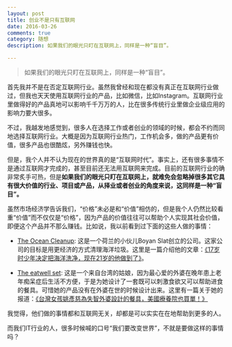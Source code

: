 ```yaml
---
layout: post
title: 创业不是只有互联网
date: 2016-03-26
comments: true
category: 随想
description: 如果我们的眼光只盯在互联网上，同样是一种“盲目”。

---
```


> 如果我们的眼光只盯在互联网上，同样是一种“盲目”。

首先我并不是在否定互联网行业。虽然我曾经和现在都没有真正在互联网行业做过，但我也天天使用互联网行业的产品，比如微信，比如Instagram。互联网行业里做得好的产品真地可以影响千千万万的人，比在很多传统行业里做企业级应用的影响力要大很多。

不过，我越发地感觉到，很多人在选择工作或者创业的领域的时候，都会不约而同地选择互联网行业。大概是因为互联网行业热门，工作机会多，做的产品更有价值，很多产品也很酷炫，另外赚钱也快。

但是，我个人并不认为现在的世界真的是“互联网时代”。事实上，还有很多事情不是通过互联网才完成的，甚至目前还无法用互联网来完成。目前的互联网行业的确非常炙手可热，但是**如果我们的眼光只盯在互联网上，就难免会忽略掉很多其它具有很大价值的行业、项目或产品，从择业或者创业的角度来说，这同样是一种“盲目”。**

虽然市场经济学告诉我们，“价格”未必是和“价值”相仿的，但是我个人仍然比较看重“价值”而不仅仅是“价格”，因为产品的价值往往可以帮助个人实现其社会价值，即便这个产品并不那么赚钱。比如说，我以前看到过下面的这些人做的事情：

* [The Ocean Cleanup](http://www.theoceancleanup.com/): 这是一个荷兰的小伙儿Boyan Slat创立的公司。这家公司的目标是用更经济的方式清理海洋垃圾。这里是一篇介绍他的文章：[《17岁时少年决定把海洋洗净，现在21岁的他做到了》](http://language.chinadaily.com.cn/2015-08/28/content_21731124.htm)。

* [The eatwell set](http://www.eatwellset.com/): 这是一个来自台湾的姑娘，因为最心爱的外婆在晚年患上老年痴呆症后生活不方便，于是为她设计了一套既可以刺激食欲又可以帮助进食的餐具。可惜她的产品没有在外婆在世的时候设计出来。这里有一篇关于她的报道：[《台灣女孩姚彥慈為失智外婆設計的餐具，美國療養院也買單！》](http://npost.tw/archives/12182)

我觉得，他们做的事情都和互联网无关，却都是可以实实在在地帮助到更多的人。

而我们IT行业的人，很多时候喊的口号“我们要改变世界”，不就是要做这样的事情吗？
